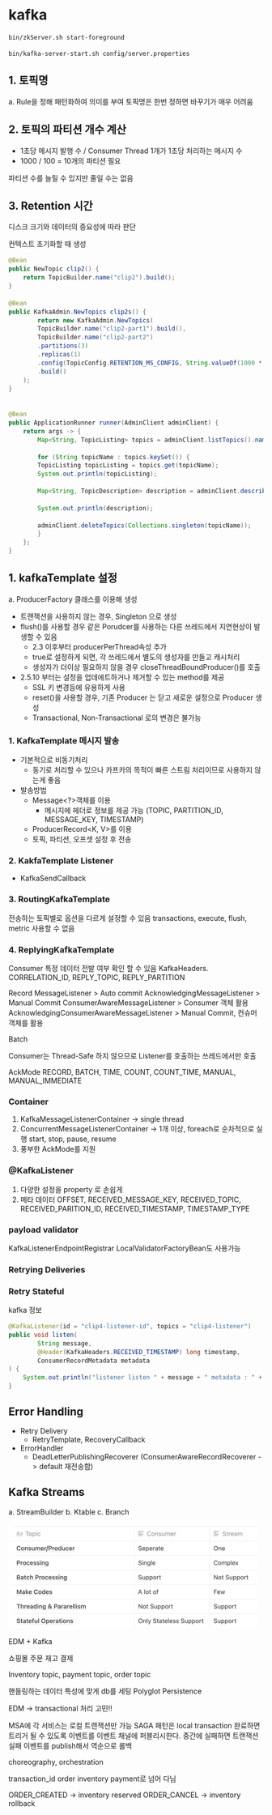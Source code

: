 # kafka

```
bin/zkServer.sh start-foreground

bin/kafka-server-start.sh config/server.properties
```


## 1. 토픽명
a. Rule을 정해 패턴화하여 의미를 부여
토픽명은 한번 정하면 바꾸기가 매우 어려움

## 2. 토픽의 파티션 개수 계산
- 1초당 메시지 발행 수 / Consumer Thread 1개가 1초당 처리하는 메시지 수
- 1000 / 100 = 10개의 파티션 필요

파티션 수를 늘릴 수 있지만 줄일 수는 없음

## 3. Retention 시간
디스크 크기와 데이터의 중요성에 따라 판단



컨텍스트 초기화할 때 생성
```java
@Bean
public NewTopic clip2() {
    return TopicBuilder.name("clip2").build();
}

@Bean
public KafkaAdmin.NewTopics clip2s() {
        return new KafkaAdmin.NewTopics(
        TopicBuilder.name("clip2-part1").build(),
        TopicBuilder.name("clip2-part2")
        .partitions(3)
        .replicas(1)
        .config(TopicConfig.RETENTION_MS_CONFIG, String.valueOf(1000 * 60 * 60))
        .build()
    );
}


@Bean
public ApplicationRunner runner(AdminClient adminClient) {
    return args -> {
        Map<String, TopicListing> topics = adminClient.listTopics().namesToListings().get();
    
        for (String topicName : topics.keySet()) {
        TopicListing topicListing = topics.get(topicName);
        System.out.println(topicListing);
    
        Map<String, TopicDescription> description = adminClient.describeTopics(Collections.singleton(topicName)).allTopicNames().get();
    
        System.out.println(description);
    
        adminClient.deleteTopics(Collections.singleton(topicName));
        }
    };
}
```


## 1. kafkaTemplate 설정

a. ProducerFactory 클래스를 이용해 생성
- 트랜잭션을 사용하지 않는 경우, Singleton 으로 생성
- flush()를 사용할 경우 같은 Porudcer를 사용하는 다른 쓰레드에서 지연현상이 발생할 수 있음
    - 2.3 이후부터 producerPerThread속성 추가
    - true로 설정하게 되면, 각 쓰레드에서 별도의 생성자를 만들고 캐시처리
    - 생성자가 더이상 필요하지 않을 경우 closeThreadBoundProducer()를 호출
- 2.5.10 부터는 설정을 업데에트하거나 제거할 수 있는 method를 제공
    - SSL 키 변경등에 유용하게 사용
    - reset()을 사용할 경우, 기존 Producer 는 닫고 새로운 설정으로 Producer 생성
    - Transactional, Non-Transactional 로의 변경은 불가능


### 1. KafkaTemplate 메시지 발송
- 기본적으로 비동기처리
    - 동기로 처리할 수 있으나 카프카의 목적이 빠른 스트림 처리이므로 사용하지 않는게 좋음
- 발송방법
    - Message<?>객체를 이용
        - 메시지에 헤더로 정보를 제공 가능 (TOPIC, PARTITION_ID, MESSAGE_KEY, TIMESTAMP)
    - ProducerRecord<K, V>를 이용
    - 토픽, 파티션, 오프셋 설정 후 전송
### 2. KakfaTemplate Listener
- KafkaSendCallback

### 3. RoutingKafkaTemplate
   전송하는 토픽별로 옵션을 다르게 설정할 수 있음
   transactions, execute, flush, metric 사용할 수 없음

### 4. ReplyingKafkaTemplate
   Consumer 특정 데이터 전발 여부 확인 할 수 있음
   KafkaHeaders. CORRELATION_ID, REPLY_TOPIC, REPLY_PARTITION


Record
MessageListener > Auto commit
AcknowledgingMessageListener > Manual Commit
ConsumerAwareMessageListener > Consumer 객체 활용
AcknowledgingConsumerAwareMessageListener > Manual Commit, 컨슈머 객체를 활용

Batch

Consumer는 Thread-Safe 하지 않으므로 Listener를 호출하는 쓰레드에서만 호출

AckMode
RECORD, BATCH, TIME, COUNT, COUNT_TIME, MANUAL, MANUAL_IMMEDIATE


### Container

1. KafkaMessageListenerContainer -> single thread
2. ConcurrentMessageListenerContainer -> 1개 이상, foreach로 순차적으로 실행
start, stop, pause, resume
3. 풍부한 AckMode를 지원

### @KafkaListener
1. 다양한 설정을 property 로 손쉽게
2. 메타 데이터 
OFFSET, RECEIVED_MESSAGE_KEY, RECEIVED_TOPIC, RECEIVED_PARITION_ID, RECEIVED_TIMESTAMP, TIMESTAMP_TYPE

### payload validator

KafkaListenerEndpointRegistrar
LocalValidatorFactoryBean도 사용가능

### Retrying Deliveries

### Retry Stateful


kafka 정보

```java
@KafkaListener(id = "clip4-listener-id", topics = "clip4-listener")
public void listen(
        String message, 
        @Header(KafkaHeaders.RECEIVED_TIMESTAMP) long timestamp,
        ConsumerRecordMetadata metadata
) {
    System.out.println("listener listen " + message + " metadata : " + metadata.offset());
}
```
 


## Error Handling
- Retry Delivery
  - RetryTemplate, RecoveryCallback
- ErrorHandler
  - DeadLetterPublishingRecoverer (ConsumerAwareRecordRecoverer -> default 재전송함)


## Kafka Streams
a. StreamBuilder
b. Ktable
c. Branch

![img.png](img.png)


EDM + Kafka
 
 쇼핑몰
 주문 재고 결제
 
 Inventory topic, payment topic, order topic
 
 
 핸들링하는 데이터 특성에 맞게 db를 세팅
 Polyglot Persistence
 
 EDM -> transactional 처리 고민!!
 
 MSA에 각 서비스는 로컬 트랜잭션만 가능
 SAGA 패턴은 local transaction 완료하면 트리거 될 수 있도록 이벤트를
 이벤트 채널에 퍼블리시한다.
 중간에 실패하면 트랜잭션 실패 이벤트를 publish해서 역순으로 롤백
 
 choreography, orchestration
 
 
 transaction_id order inventory payment로 넘어 다님
 
 
 ORDER_CREATED -> inventory reserved
 ORDER_CANCEL -> inventory rollback


